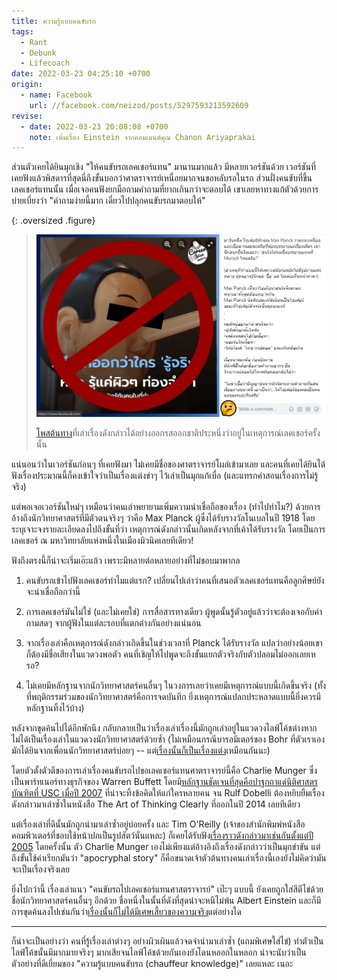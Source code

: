 ```yaml
---
title: ความรู้แบบคนขับรถ
tags:
  - Rant
  - Debunk
  - Lifecoach
date: 2022-03-23 04:25:10 +0700
origin:
  - name: Facebook
    url: //facebook.com/neizod/posts/5297593213592609
revise:
  - date: 2022-03-23 20:08:08 +0700
    note: เพิ่มเรื่อง Einstein จากคอมเมนต์คุณ Chanon Ariyaprakai
---
```


ส่วนตัวเคยได้ยินมุกเชิง "ให้คนขับรถเลคเชอร์แทน" มานานมากแล้ว มีหลายเวอร์ชันด้วย เวอร์ชันที่เคยฟังแล้วพิสดารที่สุดนี่ถึงขั้นบอกว่าศาตราจารย์เหนื่อยมากจนขอหลับรอในรถ ส่วนฝั่งคนขับที่ขึ้นเลคเชอร์แทนนั้น เมื่อเจอคนฟังยกมือถามคำถามที่ยากเกินกว่าจะตอบได้ เขาเลยหาทางแก้ตัวด้วยการบ่ายเบี่ยงว่า "คำถามง่ายนี้มาก เดี๋ยวไปปลุกคนขับรถมาตอบให้"

{: .oversized .figure}
> ![](/images/cover/careervisa-chauffeur-knowledge.png)
>
> [โพสต้นทาง][careervisa post]ที่เล่าเรื่องดังกล่าวได้อย่างออกรสออกชาติประหนึ่งว่าอยู่ในเหตุการณ์เลคเชอร์ครั้งนั้น

แน่นอนว่าในเวอร์ชันก่อนๆ ที่เคยฟังมา ไม่เคยมีชื่อของศาตราจารย์โผล่เข้ามาเลย และคนที่เคยได้ยินได้ฟังเรื่องประมาณนี้ก็คงเข้าใจว่าเป็นเรื่องแต่งขำๆ ไว้เล่าเป็นมุกแก้เบื่อ (และแทรกคำสอนเรื่องการไม่รู้จริง)

แต่พอเจอเวอร์ชันใหม่ๆ เหมือนว่าคนเล่าพยายามเพิ่มความน่าเชื่อถือของเรื่อง (ทำไปทำไม?) ด้วยการอ้างถึงนักวิทยาศาสตร์ที่มีตัวตนจริงๆ ว่าคือ Max Planck ผู้ซึ่งได้รับรางวัลโนเบลในปี 1918 โดยระบุเจาะจงรายละเอียดลงไปถึงขั้นที่ว่า เหตุการณ์ดังกล่าวนั้นเกิดหลังจากที่เค้าได้รับรางวัล โดยเป็นการเลคเชอร์ ณ มหาวิทยาลัยแห่งหนึ่งในเมืองมิวนิคเลยทีเดียว!

ฟังถึงตรงนี้ก็น่าจะเริ่มเอ๊ะแล้ว เพราะมีหลายต่อหลายอย่างที่ไม่ชอบมาพากล

1. คนขับรถเข้าไปฟังเลคเชอร์ทำไมแต่แรก? เปลี่ยนไปเล่าว่าคนที่เสนอตัวเลคเชอร์แทนคือลูกศิษย์ยังจะน่าเชื่อถือกว่านี้

2. การเลคเชอร์มันไม่ใช่ (และไม่เคยใช่) การสื่อสารทางเดียว ผู้พูดนั้นรู้ตัวอยู่แล้วว่าจะต้องเจอกับคำถามสดๆ จากผู้ฟังในแต่ละรอบที่แตกต่างกันอย่างแน่นอน

3. จากเรื่องเล่าคือเหตุการณ์ดังกล่าวเกิดขึ้นในช่วงเวลาที่ Planck ได้รับรางวัล แปลว่าอย่างน้อยเขาก็ต้องมีชื่อเสียงในแวดวงพอตัว คนที่เชิญให้ไปพูดจะถึงขั้นแยกตัวจริงกับตัวปลอมไม่ออกเลยเหรอ?

4. ไม่เคยมีหลักฐานจากนักวิทยาศาสตร์คนอื่นๆ ในวงการเลยว่าเคยมีเหตุการณ์แบบนี้เกิดขึ้นจริง (ทั้งที่พฤติกรรมร่วมของนักวิทยาศาสตร์คือการจดบันทึก ยิ่งเหตุการณ์แปลกประหลาดแบบนี้ยิ่งควรมีหลักฐานทิ้งไว้บ้าง)

หลังจากขุดค้นไปได้อีกพักนึง กลับกลายเป็นว่าเรื่องเล่าเรื่องนี้มักถูกเล่าอยู่ในแวดวงไลฟ์โค้ชต่างหาก ไม่ได้เป็นเรื่องเล่าในแวดวงนักวิทยาศาสตร์ด้วยซ้ำ (ไม่เหมือนกรณีบารอมิเตอร์ของ Bohr ที่ตัวเราเองมักได้ยินจากเพื่อนนักวิทยาศาสตร์บ่อยๆ -- แต่[เรื่องนั้นก็เป็นเรื่องแต่ง][bohr barometer]เหมือนกันนะ)

โดยตัวตั้งตัวตีของการเล่าเรื่องคนขับรถไปขอเลคเชอร์แทนศาตราจารย์นี้คือ Charlie Munger ซึ่งเป็นพาร์ทเนอร์ทางธุรกิจของ Warren Buffett โดยมี[หลักฐานชัดเจนที่สุดคือปาฐกถาแด่นิติศาสตรบัณฑิตที่ USC เมื่อปี 2007][munger story] ที่น่าจะทิ้งข้อคิดให้แก่ใครหลายคน จน Rulf Dobelli ต้องหยิบยืมเรื่องดังกล่าวมาเล่าซ้ำในหนังสือ The Art of Thinking Clearly ที่ออกในปี 2014 เลยทีเดียว

แต่เรื่องเล่าที่ดีนั้นมักถูกนำมาเล่าซ้ำอยู่บ่อยครั้ง และ Tim O'Reilly (เจ้าของสำนักพิมพ์หนังสือคอมพิวเตอร์ที่ชอบใช้หน้าปกเป็นรูปสัตว์นั่นแหละ) ก็เคยได้รับฟัง[เรื่องราวดังกล่าวมาเช่นกันตั้งแต่ปี 2005][o'reilly story] โดยครั้งนั้น ตัว Charlie Munger เองไม่เพียงแต่อ้างอิงถึงเรื่องดังกล่าวว่าเป็นมุกขำขัน แต่ถึงขั้นใช้คำเรียกมันว่า "apocryphal story" ก็คือขนาดเจ้าตัวต้นทางคนเล่าเรื่องนี้เองยังไม่คิดว่ามันจะเป็นเรื่องจริงเลย

ยิ่งไปกว่านี้ เรื่องเล่าแนว "คนขับรถไปเลคเชอร์แทนศาสตราจารย์" เป๊ะๆ แบบนี้ ยังเคยถูกใส่สีตีไข่ด้วยชื่อนักวิทยาศาสตร์คนอื่นๆ อีกด้วย ชื่อหนึ่งในนั้นที่ดังที่สุดน่าจะหนีไม่พ้น Albert Einstein และก็มีการขุดค้นลงไปเช่นกันว่า[เรื่องนั้นก็ไม่ได้มีเศษเสี้ยวของความจริง][einstein instead]แต่อย่างใด

---

ก็น่าจะเป็นอย่างว่า คนที่รู้เรื่องเล่าต่างๆ อย่างผิวเผินแล้วจดจำนำมาเล่าซ้ำ (แถมพิเศษใส่ไข่) ทำตัวเป็นไลฟ์โค้ชนั้นมีมากมายจริงๆ มากเสียจนไลฟ์โค้ชด้วยกันเองยังโดนหลอกในหลอก น่าจะนับว่าเป็นตัวอย่างที่ดีเยี่ยมของ "ความรู้แบบคนขับรถ (chauffeur knowledge)" เลยแหละ เนอะ


[careervisa post]: //facebook.com/careervisathailand/photos/a.414424785360839/2433003400169624

[bohr barometer]: //snopes.com/fact-check/the-barometer-problem/
[munger story]: https://youtu.be/5U0TE4oqj24&t=1685
[o'reilly story]: //radar.oreilly.com/2005/06/planck-knowledge-and-chauffeur.html
[einstein instead]: //snopes.com/fact-check/driver-switches-places/